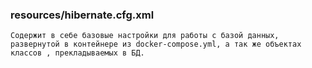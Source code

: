 ### resources/hibernate.cfg.xml
    Содержит в себе базовые настройки для работы с базой данных, развернутой в контейнере из docker-compose.yml, а так же объектах классов , прекладываемых в БД.